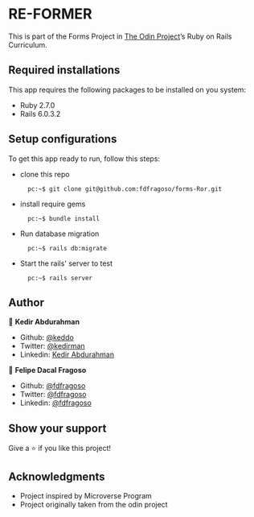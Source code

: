 # RE-FORMER

This is part of the Forms Project in [The Odin Project](https://www.theodinproject.com/courses/ruby-on-rails/lessons/forms)’s Ruby on Rails Curriculum.

## Required installations
This app requires the following packages to be installed on you system:

* Ruby 2.7.0
* Rails 6.0.3.2

## Setup configurations

To get this app ready to run, follow this steps:

* clone this repo

        pc:~$ git clone git@github.com:fdfragoso/forms-Ror.git

* install require gems

        pc:~$ bundle install

* Run database migration

        pc:~$ rails db:migrate

* Start the rails' server to test

        pc:~$ rails server

## Author

👤 **Kedir Abdurahman**
- Github: [@keddo](https://github.com/keddo)
- Twitter: [@kedirman](https://twitter.com/kedirman)
- Linkedin: [Kedir Abdurahman](https://linkedin.com/in/kedirabdurahman/) 


👤 **Felipe Dacal Fragoso**

- Github: [@fdfragoso](https://github.com/fdfragoso)
- Twitter: [@fdfragoso](https://twitter.com/fdfragoso)
- Linkedin: [@fdfragoso](https://www.linkedin.com/in/fdfragoso/)

## Show your support

Give a ⭐️ if you like this project!

## Acknowledgments

- Project inspired by Microverse Program
- Project originally taken from the odin project